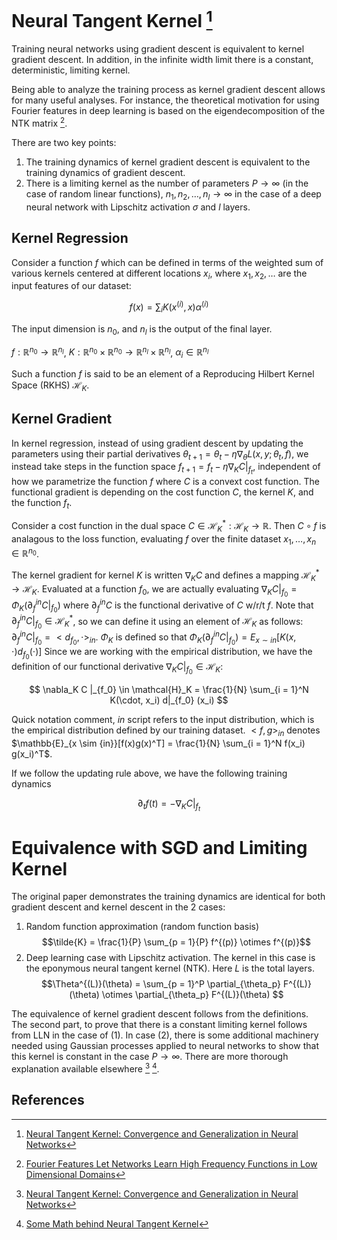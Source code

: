 # Neural Tangent Kernel [^2]

Training neural networks using gradient descent is equivalent to kernel gradient descent. In addition, in the infinite width limit there is a constant, deterministic, limiting kernel.

Being able to analyze the training process as kernel gradient descent allows for many useful analyses. For instance, the theoretical motivation for using Fourier features in deep learning is based on the eigendecomposition of the NTK matrix [^1].


There are two key points:
1. The training dynamics of kernel gradient descent is equivalent to the training dynamics of gradient descent.
2. There is a limiting kernel as the number of parameters $P \rightarrow \infty$ (in the case of random linear functions), $n_1, n_2, \ldots, n_l \rightarrow \infty$ in the case of a deep neural network with Lipschitz activation $\sigma$ and $l$ layers.


## Kernel Regression
Consider a function $f$ which can be defined in terms of the weighted sum of various kernels centered at different locations $x_i$, where $x_1, x_2, \ldots$ are the input features of our dataset:

$$
f(x) = \sum_i K(x^{(i)}, x) \alpha^{(i)}
$$

The input dimension is $n_0$, and $n_l$ is the output of the final layer.

$f: \mathbb{R}^{n_0} \rightarrow \mathbb{R}^{n_l}$, $K: \mathbb{R}^{n_0} \times \mathbb{R}^{n_0} \rightarrow \mathbb{R}^{n_l} \times \mathbb{R}^{n_l}$, $\alpha_i \in \mathbb{R}^{n_l}$


Such a function $f$ is said to be an element of a Reproducing Hilbert Kernel Space (RKHS) $\mathcal{H}_K$.


## Kernel Gradient
In kernel regression, instead of using gradient descent by updating the parameters using their partial derivatives $\theta_{t + 1} = \theta_t - \eta \nabla_\theta L(x, y; \theta_t, f)$, we instead take steps in the function space $f_{t + 1} = f_t - \eta \nabla_K C|_{f_t}$, independent of how we parametrize the function $f$ where $C$ is a convext cost function. The functional gradient is depending on the cost function $C$, the kernel $K$, and the function $f_t$.

Consider a cost function in the dual space $C \in \mathcal{H}_K^*: \mathcal{H}_K \rightarrow \mathbb{R}$.
Then $C \circ f$ is analagous to the loss function, evaluating $f$ over the finite dataset $x_1, \ldots, x_n \in \mathbb{R}^{n_0}$.

The kernel gradient for kernel $K$ is written $\nabla_K C$ and defines a mapping $\mathcal{H}_K^* \rightarrow \mathcal{H}_K$.
Evaluated at a function $f_0$, we are actually evaluating $\nabla_K C |_{f_0} = \Phi_K(\partial_{f}^{in} C|_{f_0})$ where $\partial_{f}^{in} C$ is the functional derivative of $C$ w/r/t $f$.
Note that $\partial_{f}^{in} C|_{f_0} \in \mathcal{H}_K^*$, so we can define it using an element of $\mathcal{H}_K$ as follows: $\partial_{f}^{in} C|_{f_0} = <d_{f_0}, \cdot >_{in}$. 
$\Phi_K$ is defined so that $\Phi_K(\partial_{f}^{in} C|_{f_0}) = E_{x \sim in}[K(x, \cdot) d_{f_0}(\cdot)]$
Since we are working with the empirical distribution, we have the definition of our functional derivative $\nabla_K C |_{f_0} \in \mathcal{H}_K$:

$$
\nabla_K C |_{f_0} \in \mathcal{H}_K = \frac{1}{N} \sum_{i = 1}^N K(\cdot, x_i) d|_{f_0} (x_i)
$$



Quick notation comment, $in$ script refers to the input distribution, which is the empirical distribution defined by our training dataset.
$<f, g>_{in}$ denotes $\mathbb{E}_{x \sim {in}}[f(x)g(x)^T] = \frac{1}{N} \sum_{i = 1}^N f(x_i) g(x_i)^T$.

If we follow the updating rule above, we have the following training dynamics

$$
\partial_t f(t) = - \nabla_K C |_{f_t}
$$


# Equivalence with SGD and Limiting Kernel
The original paper demonstrates the training dynamics are identical for both gradient descent and kernel descent in the 2 cases:
1. Random function approximation (random function basis)
    $$\tilde{K} = \frac{1}{P} \sum_{p = 1}{P} f^{(p)} \otimes f^{(p)}$$
2. Deep learning case with Lipschitz activation. The kernel in this case is the eponymous neural tangent kernel (NTK). Here $L$ is the total layers.
    $$\Theta^{(L)}(\theta) = \sum_{p = 1}^P \partial_{\theta_p} F^{(L)}(\theta) \otimes \partial_{\theta_p} F^{(L)}(\theta) $$

The equivalence of kernel gradient descent follows from the definitions.
The second part, to prove that there is a constant limiting kernel follows from LLN in the case of (1).
In case (2), there is some additional machinery needed using Gaussian processes applied to neural networks to show that this kernel is constant in the case $P \rightarrow \infty$.
There are more thorough explanation available elsewhere [^2] [^3].



## References
[^1]: [Fourier Features Let Networks Learn High Frequency Functions in Low Dimensional Domains](https://arxiv.org/pdf/2006.10739)
[^2]: [Neural Tangent Kernel: Convergence and Generalization in Neural Networks](https://arxiv.org/pdf/1806.07572)
[^3]: [Some Math behind Neural Tangent Kernel](https://lilianweng.github.io/posts/2022-09-08-ntk/#kernel--kernel-methods)